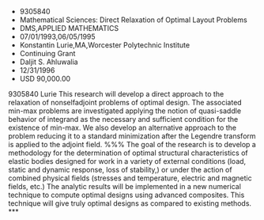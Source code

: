 
* 9305840
* Mathematical Sciences: Direct Relaxation of Optimal Layout Problems
* DMS,APPLIED MATHEMATICS
* 07/01/1993,06/05/1995
* Konstantin Lurie,MA,Worcester Polytechnic Institute
* Continuing Grant
* Daljit S. Ahluwalia
* 12/31/1996
* USD 90,000.00

9305840 Lurie This research will develop a direct approach to the relaxation of
nonselfadjoint problems of optimal design. The associated min-max problems are
investigated applying the notion of quasi-saddle behavior of integrand as the
necessary and sufficient condition for the existence of min-max. We also develop
an alternative approach to the problem reducing it to a standard minimization
after the Legendre transform is applied to the adjoint field. %%% The goal of
the research is to develop a methodology for the determination of optimal
structural characteristics of elastic bodies designed for work in a variety of
external conditions (load, static and dynamic response, loss of stability,) or
under the action of combined physical fields (stresses and temperature, electric
and magnetic fields, etc.) The analytic results will be implemented in a new
numerical technique to compute optimal designs using advanced composites. This
technique will give truly optimal designs as compared to existing methods. ***

